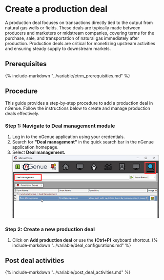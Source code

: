 # Create a production deal

A production deal focuses on transactions directly tied to the output from natural gas wells or fields. These deals are typically made between producers and marketers or midstream companies, covering terms for the purchase, sale, and transportation of natural gas immediately after production. Production deals are critical for monetizing upstream activities and ensuring steady supply to downstream markets.

## Prerequisites

{% include-markdown "../variable/etrm_prerequisities.md" %}

## Procedure

This guide provides a step-by-step procedure to add a production deal in nGenue. Follow the instructions below to create and manage production deals effectively.

### Step 1: Navigate to Deal management module

1. Log in to the nGenue application using your credentials.
2. Search for **"Deal management"** in the quick search bar in the nGenue application homepage.
3. Select **Deal management.**
![alt text](./images/deal_management_search_bar.png)

### Step 2: Create a new production deal

1. Click on **Add production deal** or use the **(Ctrl+P)** keyboard shortcut.
{% include-markdown "../variable/deal_configurations.md" %}

## Post deal activities

{% include-markdown "../variable/post_deal_activities.md" %}